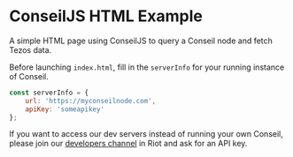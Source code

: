 # ConseilJS HTML Example

A simple HTML page using ConseilJS to query a Conseil node and fetch Tezos data.

Before launching `index.html`, fill in the `serverInfo` for your running instance of Conseil.

```javascript
const serverInfo = {
    url: 'https://myconseilnode.com',
    apiKey: 'someapikey'
};
```

If you want to access our dev servers instead of running your own Conseil, please join our [developers channel](https://riot.im/app/#/room/#cryptonomic-developers:cryptonomic.tech) in Riot and ask for an API key.

